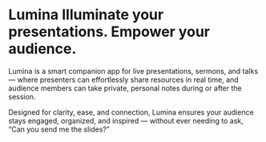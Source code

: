 # Lumina Illuminate your presentations. Empower your audience.
Lumina is a smart companion app for live presentations, sermons, and talks — where presenters can effortlessly share resources in real time, and audience members can take private, personal notes during or after the session.

Designed for clarity, ease, and connection, Lumina ensures your audience stays engaged, organized, and inspired — without ever needing to ask, “Can you send me the slides?”
